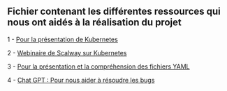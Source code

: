  ## Fichier contenant les différentes ressources qui nous ont aidés à la réalisation du projet
 
  1 - [Pour la présentation de Kubernetes](https://www.youtube.com/watch?v=X48VuDVv0do)
 
  2 - [Webinaire de Scalway sur Kubernetes](https://www.youtube.com/watch?v=8kXz76QpGj8)
 
  3 - [Pour la présentation et la compréhension des fichiers YAML](https://fr.wikipedia.org/wiki/YAML)
 
  4 - [Chat GPT : Pour nous aider à résoudre les bugs](chat.openai.com)
